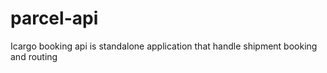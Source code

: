 # parcel-api
Icargo booking api is standalone application that handle shipment booking and routing 
